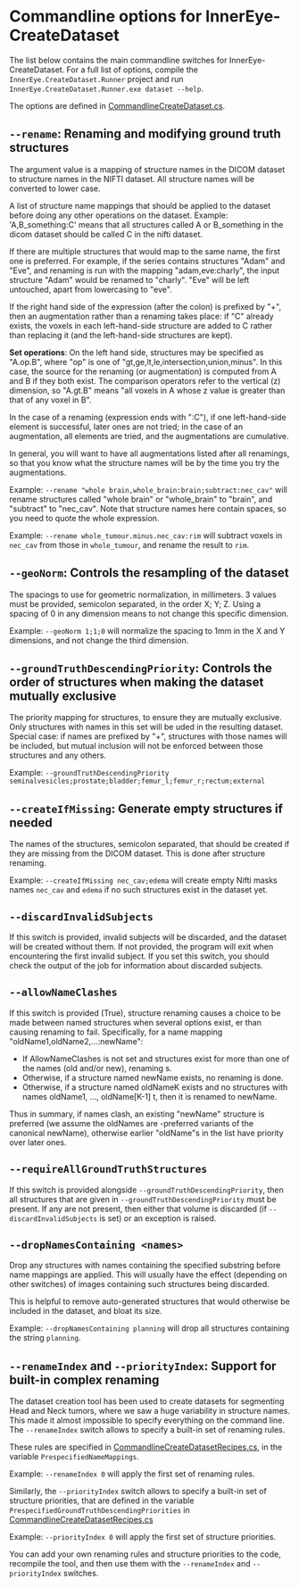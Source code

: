 # Commandline options for InnerEye-CreateDataset

The list below contains the main commandline switches for InnerEye-CreateDataset. For a full list of options, compile
the `InnerEye.CreateDataset.Runner` project and run `InnerEye.CreateDataset.Runner.exe dataset --help`.

The options are defined in [CommandlineCreateDataset.cs](https://github.com/microsoft/InnerEye-CreateDataset/blob/main/Source/projects/InnerEye.CreateDataset.Core/Commandline/CommandlineCreateDataset.cs).

## `--rename`: Renaming and modifying ground truth structures

The argument value is a mapping of structure names in the DICOM dataset to structure names in the NIFTI dataset.
All structure names will be converted to lower case.

A list of structure name mappings that should be applied to the dataset before doing any other operations on the dataset.
Example: 'A,B_something:C' means that all structures called A or B_something in the dicom dataset should be called C
in the nifti dataset.

If there are multiple structures that would map to the same name, the first one is preferred. For example, if the series
contains structures "Adam" and "Eve", and renaming is run with the mapping "adam,eve:charly", the input structure
"Adam" would be renamed to "charly". "Eve" will be left untouched, apart from lowercasing to "eve".

If the right hand side of the expression (after the colon) is prefixed by "+", then an augmentation rather than a
renaming takes place: if "C" already exists, the voxels in each left-hand-side structure are added to C rather than
replacing it (and the left-hand-side structures are kept).

**Set operations**: On the left hand side, structures may be specified as "A.op.B", where "op" is one of "gt,ge,lt,le,intersection,union,minus".
In this case, the source for the renaming (or augmentation) is computed from A and B if they both exist. The comparison
operators refer to the vertical (z) dimension, so "A.gt.B" means "all voxels in A whose z value is greater than that of
any voxel in B".

In the case of a renaming (expression ends with ":C"), if one left-hand-side element is successful, later ones are
not tried; in the case of an augmentation, all elements are tried, and the augmentations are cumulative.

In general, you will want to have all augmentations listed after all renamings, so that you know what the structure
names will be by the time you try the augmentations.

Example: `--rename "whole brain,whole_brain:brain;subtract:nec_cav"` will rename structures called "whole brain" or "whole_brain" to "brain", and "subtract" to "nec_cav". Note that structure names here contain spaces, so you need to quote the whole expression.

Example: `--rename whole_tumour.minus.nec_cav:rim` will subtract voxels in `nec_cav` from those in `whole_tumour`, and rename the result to `rim`.

## `--geoNorm`: Controls the resampling of the dataset

The spacings to use for geometric normalization, in millimeters.
3 values must be provided, semicolon separated, in the order X; Y; Z.
Using a spacing of 0 in any dimension means to not change this specific dimension.

Example: `--geoNorm 1;1;0` will normalize the spacing to 1mm in the X and Y dimensions, and not change the third dimension.

## `--groundTruthDescendingPriority`: Controls the order of structures when making the dataset mutually exclusive

The priority mapping for structures, to ensure they are mutually exclusive. Only structures with names in this set will be uded in the
resulting dataset. Special case: if names are prefixed by "+", structures with those names will be included, but mutual inclusion will not be
enforced between those structures and any others.

Example: `--groundTruthDescendingPriority seminalvesicles;prostate;bladder;femur_l;femur_r;rectum;external`

## `--createIfMissing`: Generate empty structures if needed

The names of the structures, semicolon separated, that should be created if they are missing from the DICOM dataset.
This is done after structure renaming.

Example: `--createIfMissing nec_cav;edema` will create empty Nifti masks names `nec_cav` and `edema` if no such structures
exist in the dataset yet.

## `--discardInvalidSubjects`

If this switch is provided, invalid subjects will be discarded, and the dataset
will be created without them. If not provided, the program will exit when encountering the first invalid subject.
If you set this switch, you should check the output of the job for information about discarded subjects.

## `--allowNameClashes`

If this switch is provided (True), structure renaming causes a choice to be made between named structures when several options exist, er than causing
renaming to fail. Specifically, for a name mapping "oldName1,oldName2,...:newName":

- If AllowNameClashes is not set and structures exist for more than one of the names (old and/or new), renaming s.
- Otherwise, if a structure named newName exists, no renaming is done.
- Otherwise, if a structure named oldNameK exists and no structures with names oldName1, ..., oldName[K-1] t, then it is
renamed to newName.

Thus in summary, if names clash, an existing "newName" structure is preferred (we assume the oldNames are -preferred variants
of the canonical newName), otherwise earlier "oldName"s in the list have priority over later ones.

## `--requireAllGroundTruthStructures`

If this switch is provided alongside `--groundTruthDescendingPriority`, then all structures that are given in
`--groundTruthDescendingPriority` must be present. If any are not present,
then either that volume is discarded (if `--discardInvalidSubjects` is set) or an exception is raised.

## `--dropNamesContaining <names>`

Drop any structures with names containing the specified substring before name mappings are applied. This will usually have the
effect (depending on other switches) of images containing such structures being discarded.

This is helpful to remove auto-generated structures that would otherwise be included in the dataset, and bloat its size.

Example: `--dropNamesContaining planning` will drop all structures containing the string `planning`.

## `--renameIndex` and `--priorityIndex`: Support for built-in complex renaming

The dataset creation tool has been used to create datasets for segmenting Head and Neck tumors, where we saw a huge
variability in structure names. This made it almost impossible to specify everything on the command line.
The `--renameIndex` switch allows to specify a built-in set of renaming rules.

These rules are specified in [CommandlineCreateDatasetRecipes.cs](https://github.com/microsoft/InnerEye-CreateDataset/blob/main/Source/projects/InnerEye.CreateDataset.Core/Commandline/CommandlineCreateDatasetRecipes.cs), in the variable `PrespecifiedNameMappings`.

Example: `--renameIndex 0` will apply the first set of renaming rules.

Similarly, the `--priorityIndex` switch allows to specify a built-in set of structure priorities, that are defined in
the variable `PrespecifiedGroundTruthDescendingPriorities` in [CommandlineCreateDatasetRecipes.cs](https://github.com/microsoft/InnerEye-CreateDataset/blob/main/Source/projects/InnerEye.CreateDataset.Core/Commandline/CommandlineCreateDatasetRecipes.cs)

Example: `--priorityIndex 0` will apply the first set of structure priorities.

You can add your own renaming rules and structure priorities to the code, recompile the tool, and then use them with the `--renameIndex` and `--priorityIndex` switches.
